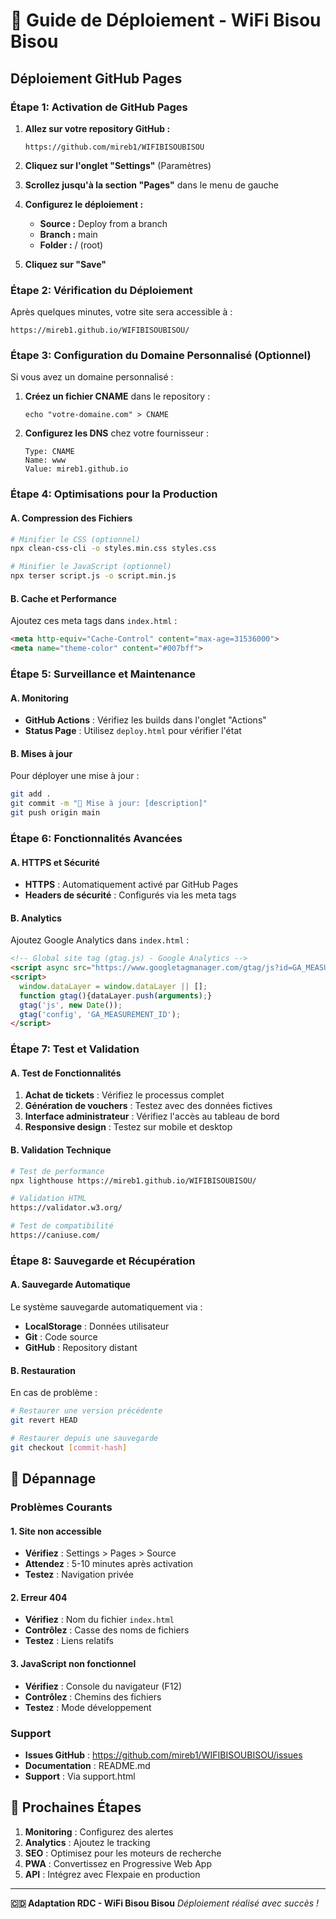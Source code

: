 # 🚀 Guide de Déploiement - WiFi Bisou Bisou

## Déploiement GitHub Pages

### Étape 1: Activation de GitHub Pages

1. **Allez sur votre repository GitHub :**
   ```
   https://github.com/mireb1/WIFIBISOUBISOU
   ```

2. **Cliquez sur l'onglet "Settings"** (Paramètres)

3. **Scrollez jusqu'à la section "Pages"** dans le menu de gauche

4. **Configurez le déploiement :**
   - **Source :** Deploy from a branch
   - **Branch :** main
   - **Folder :** / (root)

5. **Cliquez sur "Save"**

### Étape 2: Vérification du Déploiement

Après quelques minutes, votre site sera accessible à :
```
https://mireb1.github.io/WIFIBISOUBISOU/
```

### Étape 3: Configuration du Domaine Personnalisé (Optionnel)

Si vous avez un domaine personnalisé :

1. **Créez un fichier CNAME** dans le repository :
   ```
   echo "votre-domaine.com" > CNAME
   ```

2. **Configurez les DNS** chez votre fournisseur :
   ```
   Type: CNAME
   Name: www
   Value: mireb1.github.io
   ```

### Étape 4: Optimisations pour la Production

#### A. Compression des Fichiers
```bash
# Minifier le CSS (optionnel)
npx clean-css-cli -o styles.min.css styles.css

# Minifier le JavaScript (optionnel)
npx terser script.js -o script.min.js
```

#### B. Cache et Performance
Ajoutez ces meta tags dans `index.html` :
```html
<meta http-equiv="Cache-Control" content="max-age=31536000">
<meta name="theme-color" content="#007bff">
```

### Étape 5: Surveillance et Maintenance

#### A. Monitoring
- **GitHub Actions** : Vérifiez les builds dans l'onglet "Actions"
- **Status Page** : Utilisez `deploy.html` pour vérifier l'état

#### B. Mises à jour
Pour déployer une mise à jour :
```bash
git add .
git commit -m "🔄 Mise à jour: [description]"
git push origin main
```

### Étape 6: Fonctionnalités Avancées

#### A. HTTPS et Sécurité
- **HTTPS** : Automatiquement activé par GitHub Pages
- **Headers de sécurité** : Configurés via les meta tags

#### B. Analytics
Ajoutez Google Analytics dans `index.html` :
```html
<!-- Global site tag (gtag.js) - Google Analytics -->
<script async src="https://www.googletagmanager.com/gtag/js?id=GA_MEASUREMENT_ID"></script>
<script>
  window.dataLayer = window.dataLayer || [];
  function gtag(){dataLayer.push(arguments);}
  gtag('js', new Date());
  gtag('config', 'GA_MEASUREMENT_ID');
</script>
```

### Étape 7: Test et Validation

#### A. Test de Fonctionnalités
1. **Achat de tickets** : Vérifiez le processus complet
2. **Génération de vouchers** : Testez avec des données fictives
3. **Interface administrateur** : Vérifiez l'accès au tableau de bord
4. **Responsive design** : Testez sur mobile et desktop

#### B. Validation Technique
```bash
# Test de performance
npx lighthouse https://mireb1.github.io/WIFIBISOUBISOU/

# Validation HTML
https://validator.w3.org/

# Test de compatibilité
https://caniuse.com/
```

### Étape 8: Sauvegarde et Récupération

#### A. Sauvegarde Automatique
Le système sauvegarde automatiquement via :
- **LocalStorage** : Données utilisateur
- **Git** : Code source
- **GitHub** : Repository distant

#### B. Restauration
En cas de problème :
```bash
# Restaurer une version précédente
git revert HEAD

# Restaurer depuis une sauvegarde
git checkout [commit-hash]
```

## 🔧 Dépannage

### Problèmes Courants

#### 1. Site non accessible
- **Vérifiez** : Settings > Pages > Source
- **Attendez** : 5-10 minutes après activation
- **Testez** : Navigation privée

#### 2. Erreur 404
- **Vérifiez** : Nom du fichier `index.html`
- **Contrôlez** : Casse des noms de fichiers
- **Testez** : Liens relatifs

#### 3. JavaScript non fonctionnel
- **Vérifiez** : Console du navigateur (F12)
- **Contrôlez** : Chemins des fichiers
- **Testez** : Mode développement

### Support

- **Issues GitHub** : https://github.com/mireb1/WIFIBISOUBISOU/issues
- **Documentation** : README.md
- **Support** : Via support.html

## 🎯 Prochaines Étapes

1. **Monitoring** : Configurez des alertes
2. **Analytics** : Ajoutez le tracking
3. **SEO** : Optimisez pour les moteurs de recherche
4. **PWA** : Convertissez en Progressive Web App
5. **API** : Intégrez avec Flexpaie en production

---

**🇨🇩 Adaptation RDC - WiFi Bisou Bisou**
*Déploiement réalisé avec succès !*
